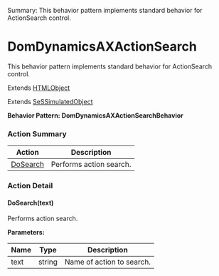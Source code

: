 Summary: This behavior pattern implements standard behavior for ActionSearch control.

# DomDynamicsAXActionSearch

This behavior pattern implements standard behavior for ActionSearch control.
 
Extends [HTMLObject](HTMLObject.md)

Extends [SeSSimulatedObject](SeSSimulatedObject.md)





**Behavior Pattern: DomDynamicsAXActionSearchBehavior**


<!-- ============================== property summary ========================== -->

	
<!-- ============================== action summary ========================== -->



### Action Summary

|  **Action** | **Description** | 
| ----------- | --------------- |
|	[DoSearch](#DoSearch) | Performs action search. |




<!-- ============================== property detail ========================== -->
	
	
<!-- ============================== action detail ========================== -->
	
### Action Detail
		
<a name="DoSearch"></a>    
#### DoSearch(text)

Performs action search.


**Parameters:**

|	**Name** | **Type** | **Description** |
| ---------- | -------- | --------------- |
| text | string |	Name of action to search. |





<a name="see.also.domdynamicsaxactionsearch.dosearch"></a>

	

